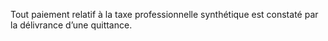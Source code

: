 Tout paiement relatif à la taxe professionnelle synthétique est constaté par la délivrance d’une quittance.